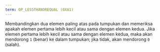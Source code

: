 ```yaml
---
term: OP_LESSTHANOREQUAL (0XA1)
---
```


Membandingkan dua elemen paling atas pada tumpukan dan memeriksa apakah elemen pertama lebih kecil atau sama dengan elemen kedua. Jika elemen pertama lebih kecil atau sama dengan elemen kedua, maka akan mendorong `1` (benar) ke dalam tumpukan; jika tidak, akan mendorong `0` (salah).
